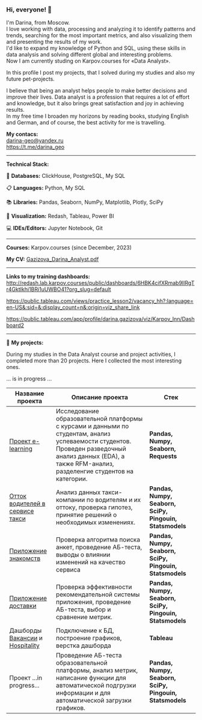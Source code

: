 ### Hi, everyone! 👋

<!--
**darina6688/darina6688** is a ✨ _special_ ✨ repository because its `README.md` (this file) appears on your GitHub profile.
-->


I'm Darina, from Moscow.  
I love working with data, processing and analyzing it to identify patterns and trends, searching for the most important metrics, and also visualizing them and presenting the results of my work.  
I'd like to expand my knowledge of Python and SQL, using these skills in data analysis and solving different global and interesting problems.  
Now I am currently studing on Karpov.courses for «Data Analyst».  

In this profile I post my projects, that I solved during my studies and also my future pet-projects.  

I believe that being an analyst helps people to make better decisions and improve their lives. Data analyst is a profession that requires a lot of effort and knowledge, but it also brings great satisfaction and joy in achieving results.  
In my free time I broaden my horizons by reading books, studying English and German, and of course, the best activity for me is travelling.  

**My contacs:**   
darina-geo@yandex.ru  
https://t.me/darina_geo 
            
__________            

                           
**Technical Stack:**   

💾 **Databases:** ClickHouse, PostgreSQL, My SQL

📋 **Languages:** Python, My SQL

📚 **Libraries:** 
Pandas, Seaborn, NumPy, Matplotlib,  Plotly, SciPy

🎨 **Visualization:** 
Redash, Tableau, Power BI

💻 **IDEs/Editors:** 
Jupyter Notebook, Git
_____________

**Courses:** Karpov.courses (since December, 2023)

**My CV:**   [Gazizova_Darina_Analyst.pdf](https://github.com/darina6688/darina6688/files/15052915/Gazizova_Darina_Analyst.pdf)


_________

**Links to my training dashboards:**  
http://redash.lab.karpov.courses/public/dashboards/6HBK4cifXRmab9lIRgTr4GktIkhi1BRi1uUWBO41?org_slug=default   

https://public.tableau.com/views/practice_lesson2/vacancy_hh?:language=en-US&:sid=&:display_count=n&:origin=viz_share_link  

https://public.tableau.com/app/profile/darina.gazizova/viz/Karpov_Inn/Dashboard2  

________________

📖 **My projects:**  

During my studies in the Data Analyst course and project activities, I completed more than 20 projects. Here I collected the most interesting ones.  

... is in progress ...  

|Название проекта| Описание проекта| Стек|
|----------------|-----------------|-----|
|[Проект e-learning](https://github.com/darina6688/Python/tree/main/First%20Project) | Исследование образовательной платформы с курсами и данными по студентам, анализ успеваемости студентов. Проведен разведочный анализ данных (EDA), а также RFM-анализ, разделенгие студентов на категории. |**Pandas, Numpy, Seaborn, Requests** |
|[Отток водителей в сервисе такси](https://github.com/darina6688/Statistics/blob/main/stat_taxi_churn.ipynb) |Анализ данных такси-компании по водителям и их оттоку, проверка гипотез, принятие решений о необходимых изменениях. |**Pandas, Numpy, Seaborn, SciPy, Pingouin, Statsmodels** |
|[Приложение знакомств](https://github.com/darina6688/Statistics/blob/main/ab_proj_dating.ipynb) |Проверка алгоритма поиска анкет, проведение АБ-теста, выводы о влиянии изменений на качество сервиса |**Pandas, Numpy, Seaborn, SciPy, Pingouin, Statsmodels**  |
|[Приложение доставки](https://github.com/darina6688/Statistics/blob/main/ab_proj_delivery.ipynb) |Проверка эффективности рекомендательной системы приложения, проведение АБ-теста, выбор и сравнение метрик. |**Pandas, Numpy, Seaborn, SciPy, Pingouin, Statsmodels**  |
|Дашборды [Вакансии](https://public.tableau.com/app/profile/darina.gazizova/viz/practice_lesson2/vacancy_hh) и [Hospitality](https://public.tableau.com/app/profile/darina.gazizova/viz/Karpov_Inn/Dashboard2)|Подключение к БД, построение графиков, верстка дашборда |**Tableau**|  
|Проект  ...in progress... |Проведение АБ-теста образовательной платформы, анализ метрик, написание функции для автоматической подгрузки информации и для автоматической загрузки графиков. | **Pandas, Numpy, Seaborn, SciPy, Pingouin, Statsmodels** |


